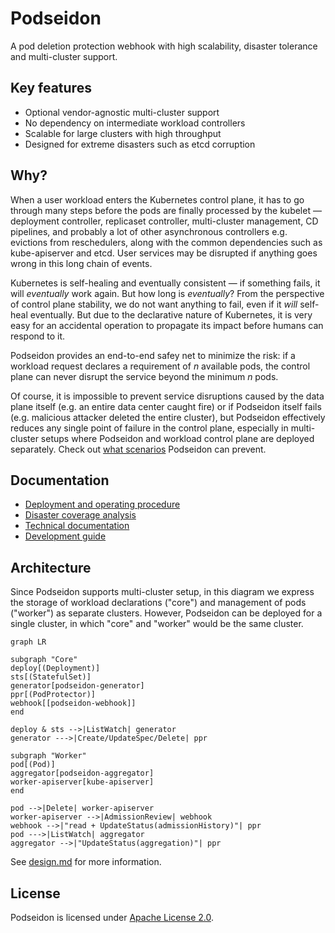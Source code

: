 Podseidon
===

A pod deletion protection webhook with
high scalability, disaster tolerance and multi-cluster support.

## Key features

- Optional vendor-agnostic multi-cluster support
- No dependency on intermediate workload controllers
- Scalable for large clusters with high throughput
- Designed for extreme disasters such as etcd corruption

## Why?

When a user workload enters the Kubernetes control plane,
it has to go through many steps before the pods are finally processed by the kubelet &mdash;
deployment controller, replicaset controller, multi-cluster management, CD pipelines,
and probably a lot of other asynchronous controllers e.g. evictions from reschedulers,
along with the common dependencies such as kube-apiserver and etcd.
User services may be disrupted if anything goes wrong in this long chain of events.

Kubernetes is self-healing and eventually consistent &mdash;
if something fails, it will *eventually* work again.
But how long is *eventually*?
From the perspective of control plane stability,
we do not want anything to fail, even if it *will* self-heal eventually.
But due to the declarative nature of Kubernetes,
it is very easy for an accidental operation
to propagate its impact before humans can respond to it.

Podseidon provides an end-to-end safey net to minimize the risk:
if a workload request declares a requirement of *n* available pods,
the control plane can never disrupt the service beyond the minimum *n* pods.

Of course, it is impossible to prevent service disruptions
caused by the data plane itself (e.g. an entire data center caught fire)
or if Podseidon itself fails (e.g. malicious attacker deleted the entire cluster),
but Podseidon effectively reduces any single point of failure in the control plane,
especially in multi-cluster setups where Podseidon and workload control plane are deployed separately.
Check out [what scenarios](docs/coverage-analysis.md) Podseidon can prevent.

## Documentation

- [Deployment and operating procedure](docs/deployment.md)
- [Disaster coverage analysis](docs/coverage-analysis.md)
- [Technical documentation](docs/design.md)
- [Development guide](docs/development.md)

## Architecture

Since Podseidon supports multi-cluster setup,
in this diagram we express the storage of workload declarations ("core")
and management of pods ("worker") as separate clusters.
However, Podseidon can be deployed for a single cluster,
in which "core" and "worker" would be the same cluster.

```mermaid
graph LR

subgraph "Core"
deploy[(Deployment)]
sts[(StatefulSet)]
generator[podseidon-generator]
ppr[(PodProtector)]
webhook[[podseidon-webhook]]
end

deploy & sts -->|ListWatch| generator
generator --->|Create/UpdateSpec/Delete| ppr

subgraph "Worker"
pod[(Pod)]
aggregator[podseidon-aggregator]
worker-apiserver[kube-apiserver]
end

pod -->|Delete| worker-apiserver
worker-apiserver -->|AdmissionReview| webhook
webhook -->|"read + UpdateStatus(admissionHistory)"| ppr
pod --->|ListWatch| aggregator
aggregator -->|"UpdateStatus(aggregation)"| ppr
```

See [design.md](docs/design.md) for more information.

## License

Podseidon is licensed under [Apache License 2.0](./LICENSE).
